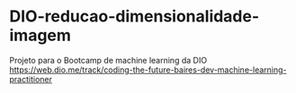 # DIO-reducao-dimensionalidade-imagem
Projeto para o Bootcamp de machine learning da DIO
https://web.dio.me/track/coding-the-future-baires-dev-machine-learning-practitioner
